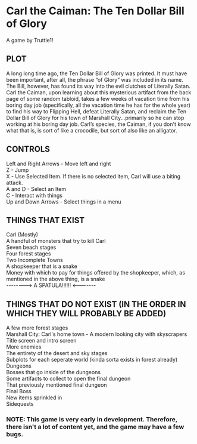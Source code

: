 # Carl the Caiman: The Ten Dollar Bill of Glory
A game by Truttle1!

## PLOT

A long long time ago, the Ten Dollar Bill of Glory was printed. It must have been important, after all, the phrase “of Glory” 
was included in its name. The Bill, however, has found its way into the evil clutches of Literally Satan. Carl the Caiman, 
upon learning about this mysterious artifact from the back page of some random tabloid, takes a few weeks of vacation time 
from his boring day job (specifically, all the vacation time he has for the whole year) to find his way to Flipping Hell, 
defeat Literally Satan, and reclaim the Ten Dollar Bill of Glory for his town of Marshall City...primarily so he can stop working at his boring day job. Carl’s species, the Caiman, if you don't know what that is, is sort of like a crocodile, but sort of also like an alligator.

## CONTROLS
Left and Right Arrows - Move left and right  
Z - Jump  
X - Use Selected Item. If there is no selected item, Carl will use a biting attack.  
A and D - Select an Item  
C - Interact with things  
Up and Down Arrows - Select things in a menu  

## THINGS THAT EXIST
Carl (Mostly)  
A handful of monsters that try to kill Carl  
Seven beach stages  
Four forest stages  
Two Incomplete Towns  
A shopkeeper that is a snake  
Money with which to pay for things offered by the shopkeeper, which, as mentioned in the above thing, is a snake  
--------> A SPATULA!!!!!! <-------  

## THINGS THAT DO NOT EXIST (IN THE ORDER IN WHICH THEY WILL PROBABLY BE ADDED)
A few more forest stages  
Marshall City: Carl's home town - A modern looking city with skyscrapers  
Title screen and intro screen  
More enemies  
The entirety of the desert and sky stages  
Subplots for each seperate world (kinda sorta exists in forest already)  
Dungeons  
Bosses that go inside of the dungeons  
Some artifacts to collect to open the final dungeon  
That previously mentioned final dungeon  
Final Boss  
New items sprinkled in  
Sidequests  


### NOTE: This game is very early in development. Therefore, there isn't a lot of content yet, and the game may have a few bugs.
